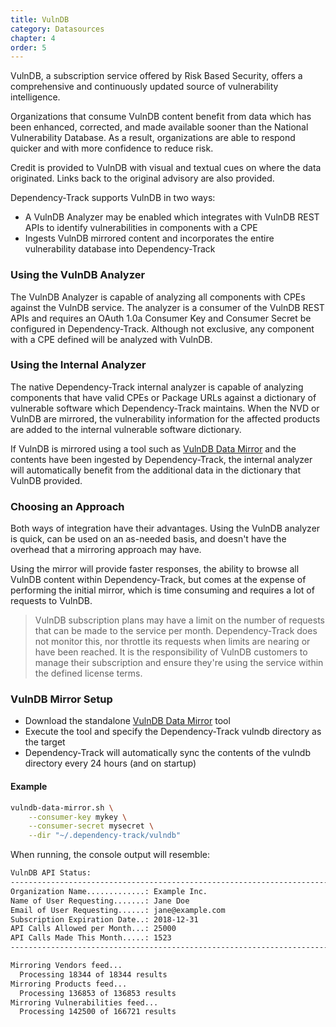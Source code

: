 ```yaml
---
title: VulnDB
category: Datasources
chapter: 4
order: 5
---
```


VulnDB, a subscription service offered by Risk Based Security, offers a comprehensive and continuously updated 
source of vulnerability intelligence.

Organizations that consume VulnDB content benefit from data which has been enhanced, corrected, and made available 
sooner than the National Vulnerability Database. As a result, organizations are able to respond quicker
and with more confidence to reduce risk.

Credit is provided to VulnDB with visual and textual cues on where the data originated.
Links back to the original advisory are also provided.

Dependency-Track supports VulnDB in two ways:
* A VulnDB Analyzer may be enabled which integrates with VulnDB REST APIs to identify vulnerabilities in components with a CPE
* Ingests VulnDB mirrored content and incorporates the entire vulnerability database into Dependency-Track 

### Using the VulnDB Analyzer

The VulnDB Analyzer is capable of analyzing all components with CPEs against the VulnDB service. The analyzer is a 
consumer of the VulnDB REST APIs and requires an OAuth 1.0a Consumer Key and Consumer Secret be configured in
Dependency-Track. Although not exclusive, any component with a CPE defined will be analyzed with VulnDB.

### Using the Internal Analyzer

The native Dependency-Track internal analyzer is capable of analyzing components that have valid CPEs or Package URLs
against a dictionary of vulnerable software which Dependency-Track maintains. When the NVD or VulnDB are mirrored, the
vulnerability information for the affected products are added to the internal vulnerable software dictionary.

If VulnDB is mirrored using a tool such as [VulnDB Data Mirror] and the contents have been ingested by Dependency-Track, 
the internal analyzer will automatically benefit from the additional data in the dictionary that VulnDB provided.

### Choosing an Approach

Both ways of integration have their advantages. Using the VulnDB analyzer is quick, can be used on an as-needed basis, 
and doesn't have the overhead that a mirroring approach may have. 

Using the mirror will provide faster responses, the ability to browse all VulnDB content within Dependency-Track, but
comes at the expense of performing the initial mirror, which is time consuming and requires a lot of requests to VulnDB.

> VulnDB subscription plans may have a limit on the number of requests that can be made to the service per month.
> Dependency-Track does not monitor this, nor throttle its requests when limits are nearing or have been reached. It 
> is the responsibility of VulnDB customers to manage their subscription and ensure they're using the service within
> the defined license terms.

### VulnDB Mirror Setup

* Download the standalone [VulnDB Data Mirror] tool
* Execute the tool and specify the Dependency-Track vulndb directory as the target
* Dependency-Track will automatically sync the contents of the vulndb directory every 24 hours (and on startup)

#### Example

```bash
vulndb-data-mirror.sh \
    --consumer-key mykey \
    --consumer-secret mysecret \
    --dir "~/.dependency-track/vulndb"
```

When running, the console output will resemble:

```bash
VulnDB API Status:
--------------------------------------------------------------------------------
Organization Name.............: Example Inc.
Name of User Requesting.......: Jane Doe
Email of User Requesting......: jane@example.com
Subscription Expiration Date..: 2018-12-31
API Calls Allowed per Month...: 25000
API Calls Made This Month.....: 1523
--------------------------------------------------------------------------------

Mirroring Vendors feed...
  Processing 18344 of 18344 results
Mirroring Products feed...
  Processing 136853 of 136853 results
Mirroring Vulnerabilities feed...
  Processing 142500 of 166721 results
```

[VulnDB Data Mirror]: https://github.com/stevespringett/vulndb-data-mirror
